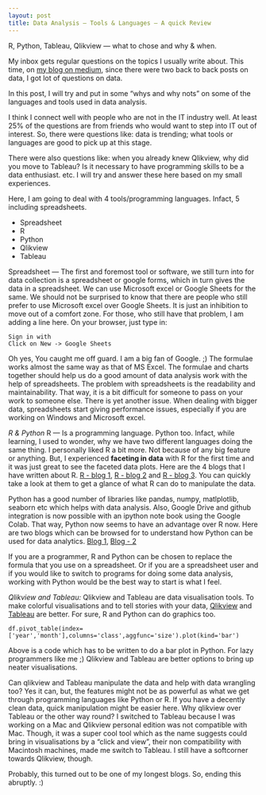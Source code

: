 ```yaml
---
layout: post
title: Data Analysis — Tools & Languages — A quick Review
---
```


R, Python, Tableau, Qlikview — what to chose and why & when.


My inbox gets regular questions on the topics I usually write about. This time, on [my blog on medium](https://www.medium.com/@pyarisingh), since there were two back to back posts on data, I got lot of questions on data.

In this post, I will try and put in some “whys and why nots” on some of the languages and tools used in data analysis.

I think I connect well with people who are not in the IT industry well. At least 25% of the questions are from friends who would want to step into IT out of interest. So, there were questions like: data is trending; what tools or languages are good to pick up at this stage.

There were also questions like: when you already knew Qlikview, why did you move to Tableau?
Is it necessary to have programming skills to be a data enthusiast. etc.
I will try and answer these here based on my small experiences.

Here, I am going to deal with 4 tools/programming languages. Infact, 5 including spreadsheets.
* Spreadsheet
* R
* Python
* Qlikview
* Tableau

Spreadsheet — The first and foremost tool or software, we still turn into for data collection is a spreadsheet or google forms, which in turn gives the data in a spreadsheet. We can use Microsoft excel or Google Sheets for the same. We should not be surprised to know that there are people who still prefer to use Microsoft excel over Google Sheets. It is just an inhibition to move out of a comfort zone. For those, who still have that problem, I am adding a line here. On your browser, just type in:

```drive.google.com
Sign in with 
Click on New -> Google Sheets
```
Oh yes, You caught me off guard. I am a big fan of Google. ;) The formulae works almost the same way as that of MS Excel. The formulae and charts together should help us do a good amount of data analysis work with the help of spreadsheets.
The problem with spreadsheets is the readability and maintainability. That way, it is a bit difficult for someone to pass on your work to someone else. There is yet  another issue. When dealing with bigger data, spreadsheets start giving performance issues, especially if you are working on Windows and Microsoft excel. 

*R & Python*
R — Is a programming language. Python too.
Infact, while learning, I used to wonder, why we have two different languages doing the same thing. I personally liked R a bit more. Not because of any big feature or anything. But, I experienced **faceting in data** with R for the first time and it was just great to see the faceted data plots. Here are the 4 blogs that I have written about R. [R - blog 1](https://medium.com/@pyarisingh/my-quick-notes-on-r-a-cheat-blog-2291931b097d), [R - blog 2](https://medium.com/@pyarisingh/r-continuation-advanced-topics-73f30fb780bb) and [R - blog 3](https://medium.com/@pyarisingh/back-to-basics-r-2464fb3de339). You can quickly take a look at them to get a glance of what R can do to manipulate the data.

Python has a good number of libraries like pandas, numpy, matlplotlib, seaborn etc which helps with data analysis. Also, Google Drive and github integration is now possible with an ipython note book using the Google Colab. That way, Python now seems to have an advantage over R now. Here are two blogs which can be browsed for to understand how Python can be used for data analytics. [Blog 1](https://medium.com/@pyarisingh/data-wrangling-some-tips-during-this-covid-season-9ac7e3a726c1), [Blog - 2](https://medium.com/@pyarisingh/getting-started-with-google-colab-3252ba9cd74a)

If you are a programmer, R and Python can be chosen to replace the formula that you use on a spreadsheet. Or if you are a spreadsheet user and if you would like to switch to programs for doing some data analysis, working with Python would be the best way to start is what I feel.

*Qlikview and Tableau:*
Qlikview and Tableau are data visualisation tools. To make colorful visualisations and to tell stories with your data, [Qlikview](https://www.qlik.com) and [Tableau](https://www.tableau.com/) are better. For sure, R and Python can do graphics too. 

```df.pivot_table(index=['year','month'],columns='class',aggfunc='size').plot(kind='bar')```

Above is a code which has to be written to do a bar plot in Python. For lazy programmers like me ;) Qlikview and Tableau are better options to bring up neater visualisations.


Can qlikview and Tableau manipulate the data and help with data wrangling too? Yes it can, but, the features might not be as powerful as what we get through programming languages like Python or R. If you have a decently clean data, quick manipulation might be easier here.
Why qlikview over Tableau or the other way round? I switched to Tableau because I was working on a Mac and Qlikview personal edition was not compatible with Mac. Though, it was a super cool tool which as the name suggests could bring in visualisations by a “click and view”, their non compatibility with Macintosh machines, made me switch to Tableau. I still have a softcorner towards Qlikview, though.

Probably, this turned out to be one of my longest blogs. So, ending this abruptly. :)

